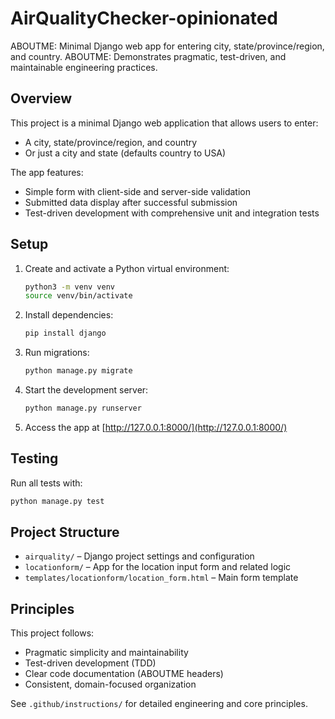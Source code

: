 # AirQualityChecker-opinionated

ABOUTME: Minimal Django web app for entering city, state/province/region, and country.
ABOUTME: Demonstrates pragmatic, test-driven, and maintainable engineering practices.

## Overview
This project is a minimal Django web application that allows users to enter:
- A city, state/province/region, and country
- Or just a city and state (defaults country to USA)

The app features:
- Simple form with client-side and server-side validation
- Submitted data display after successful submission
- Test-driven development with comprehensive unit and integration tests

## Setup
1. Create and activate a Python virtual environment:
   ```sh
   python3 -m venv venv
   source venv/bin/activate
   ```
2. Install dependencies:
   ```sh
   pip install django
   ```
3. Run migrations:
   ```sh
   python manage.py migrate
   ```
4. Start the development server:
   ```sh
   python manage.py runserver
   ```
5. Access the app at [http://127.0.0.1:8000/](http://127.0.0.1:8000/)

## Testing
Run all tests with:
```sh
python manage.py test
```

## Project Structure
- `airquality/` – Django project settings and configuration
- `locationform/` – App for the location input form and related logic
- `templates/locationform/location_form.html` – Main form template

## Principles
This project follows:
- Pragmatic simplicity and maintainability
- Test-driven development (TDD)
- Clear code documentation (ABOUTME headers)
- Consistent, domain-focused organization

See `.github/instructions/` for detailed engineering and core principles.
